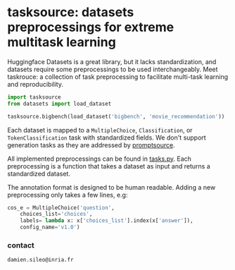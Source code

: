 # tasksource: datasets preprocessings for extreme multitask learning

Huggingface Datasets is a great library, but it lacks standardization, and datasets require some preprocessings to be used interchangeably.
Meet taskrouce: a collection of task preprocessing to facilitate multi-task learning and reproducibility.

```python
import tasksource
from datasets import load_dataset

tasksource.bigbench(load_dataset('bigbench', 'movie_recommendation'))
```

Each dataset is mapped to a `MultipleChoice`, `Classification`, or `TokenClassification` task with standardized fields.
We don't support generation tasks as they are addressed by [promptsource](https://github.com/bigscience-workshop/promptsource).

All implemented preprocessings can be found in [tasks.py](https://github.com/sileod/tasksource/blob/main/src/tasksource/tasks.py). Each preprocessing is a function that takes a dataset as input and returns a standardized dataset.

The annotation format is designed to be human readable. Adding a new preprocessing only takes a few lines, e.g:

```python
cos_e = MultipleChoice('question',
    choices_list='choices',
    labels= lambda x: x['choices_list'].index(x['answer']),
    config_name='v1.0')
```

 ### contact
 `damien.sileo@inria.fr`

                                                                                                                                                                                                                                                                                                                                                                                                                                                                                                                                                                                                                                                                                                                                                                                                                                                     

